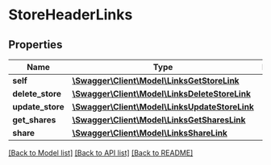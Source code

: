 # StoreHeaderLinks

## Properties
Name | Type | Description | Notes
------------ | ------------- | ------------- | -------------
**self** | [**\Swagger\Client\Model\LinksGetStoreLink**](LinksGetStoreLink.md) |  | [optional] 
**delete_store** | [**\Swagger\Client\Model\LinksDeleteStoreLink**](LinksDeleteStoreLink.md) |  | [optional] 
**update_store** | [**\Swagger\Client\Model\LinksUpdateStoreLink**](LinksUpdateStoreLink.md) |  | [optional] 
**get_shares** | [**\Swagger\Client\Model\LinksGetSharesLink**](LinksGetSharesLink.md) |  | [optional] 
**share** | [**\Swagger\Client\Model\LinksShareLink**](LinksShareLink.md) |  | [optional] 

[[Back to Model list]](../README.md#documentation-for-models) [[Back to API list]](../README.md#documentation-for-api-endpoints) [[Back to README]](../README.md)


